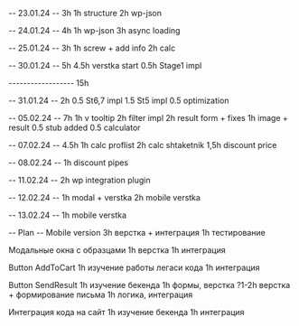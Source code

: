 -- 23.01.24 -- 3h
1h structure
2h wp-json

-- 24.01.24 -- 4h
1h wp-json
3h async loading

-- 25.01.24 -- 3h
1h screw + add info
2h calc

-- 30.01.24 -- 5h
4.5h verstka start
0.5h Stage1 impl

------------------ 15h

-- 31.01.24 -- 2h
0.5 St6,7 impl
1.5 St5 impl
0.5 optimization

-- 05.02.24 -- 7h
1h v tooltip
2h filter impl
2h result form + fixes
1h image + result
0.5 stub added
0.5 calculator

-- 07.02.24 -- 4.5h
1h calc proflist
2h calc shtaketnik
1,5h discount price

-- 08.02.24 --
1h discount pipes

-- 11.02.24 --
2h wp integration plugin

-- 12.02.24 --
1h modal + verstka
2h mobile verstka

-- 13.02.24 --
1h mobile verstka

-- Plan --
Mobile version
3h верстка + интеграция
1h тестирование

Модальные окна с образцами
1h верстка
1h интеграция

Button AddToCart
1h изучение работы легаси кода
1h интеграция

Button SendResult
1h изучение бекенда
1h формы, верстка
?1-2h верстка + формирование письма
1h логика, интеграция

Интеграция кода на сайт
1h изучение бекенда
1h интеграция
